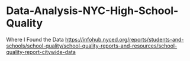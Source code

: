 # Data-Analysis-NYC-High-School-Quality



Where I Found the Data
https://infohub.nyced.org/reports/students-and-schools/school-quality/school-quality-reports-and-resources/school-quality-report-citywide-data
